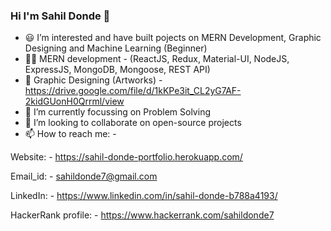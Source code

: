 ### Hi I'm Sahil Donde 👋

- 😃 I’m interested and have built pojects on MERN Development, Graphic Designing and Machine Learning (Beginner)
- 👨‍💻 MERN development - (ReactJS, Redux, Material-UI, NodeJS, ExpressJS, MongoDB, Mongoose, REST API)
- 🎨 Graphic Designing (Artworks) - https://drive.google.com/file/d/1kKPe3it_CL2yG7AF-2kidGUonH0Qrrml/view
- 🌱 I’m currently focussing on Problem Solving
- 🤝 I’m looking to collaborate on open-source projects
- 📫 How to reach me: -

Website: - https://sahil-donde-portfolio.herokuapp.com/

Email_id: - sahildonde7@gmail.com

LinkedIn: - https://www.linkedin.com/in/sahil-donde-b788a4193/

HackerRank profile: - https://www.hackerrank.com/sahildonde7
